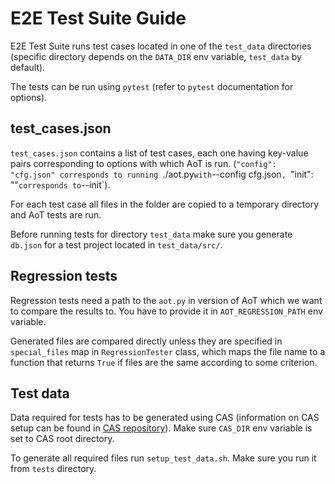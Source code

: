 # E2E Test Suite Guide

E2E Test Suite runs test cases located in one of the `test_data` directories
(specific directory depends on the `DATA_DIR` env variable, `test_data` by
default). 

The tests can be run using `pytest` (refer to `pytest` documentation for options).

## test_cases.json

`test_cases.json` contains a list of test cases, each one having key-value
pairs corresponding to options with which AoT is run. (`"config": "cfg.json"
corresponds to running `./aot.py` with `--config cfg.json`, `"init": ""`
corresponds to `--init`).

For each test case all files in the folder are copied to a temporary directory
and AoT tests are run.

Before running tests for directory `test_data` make sure you generate `db.json`
for a test project located in `test_data/src/`.

## Regression tests

Regression tests need a path to the `aot.py` in version of AoT which we want
to compare the results to. You have to provide it in `AOT_REGRESSION_PATH` env
variable.

Generated files are compared directly unless they are specified in
`special_files` map in `RegressionTester` class, which maps the file name to a
function that returns `True` if files are the same according to some criterion.

## Test data

Data required for tests has to be generated using CAS (information on CAS
setup can be found in [CAS repository](https://github.com/Samsung/CAS)). Make
sure `CAS_DIR` env variable is set to CAS root directory.

To generate all required files run `setup_test_data.sh`. Make sure you run it
from `tests` directory.
